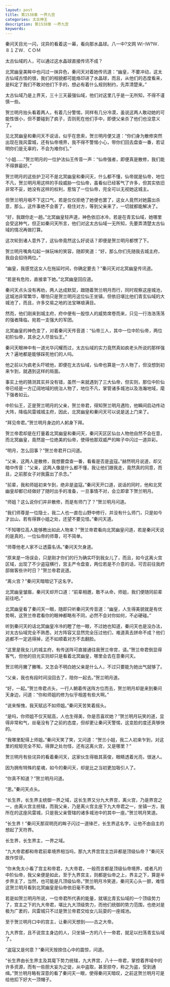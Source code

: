 ```yaml
---
layout: post
title: 第1538章 一界九宫
categories: 太古神王
description: 第1538章 一界九宫
keywords:
---
```


秦问天目光一闪，诧异的看着这一幕，看向那水晶球。八一中?文网  Ｗ㈠Ｗ?Ｗ．８１ＺＷ．ＣＯＭ

太古仙域的人，可以通过这水晶球直接传讯不成？

北冥幽皇美眸中也闪过一抹异色，秦问天对着她传讯道：“幽皇，不要冲动，这太古仙域古怪的很，我们的相貌都可能烙印进了水晶球，而且，从他们的态度看来，是料定了我们不敢对他们下手的，想必有着什么规则制约，先弄清楚来。”

太古仙域乃是上界天，三十三天最强仙域，他们对这里几乎是一无所知，不得不谨慎一些。

贺兰明月抬头看着两人，有着几分警惕，同样有几分冷漠，虽说这两人敢动她的可能性很小，但不要碰到了疯子，否则死在他们手中，即便父亲杀了他们也没意义了。

见北冥幽皇和秦问天不说话，似乎在思索，贺兰明月便又道：“你们身为散修突然出现在我风雷城，还有仙帝境界，我不得不警惕小心，带你们回去盘查一番，若证明你们是无辜的，不会为难你们。”

“小姐……”贺兰明月的一位护法仙王传音一声：“仙帝强者，即便真是散修，我们能不得罪最好。”

贺兰明月的这些护卫可不是北冥幽皇和秦问天，什么都不懂，仙帝就是仙帝，地位不凡，贺兰明月用这样的手段威胁一位仙帝，虽看似已经客气了许多，但其实依旧非常不妥，她没有这样的权利，惹恼了一位仙帝，完全可以无视她这城主。

但贺兰明月咽不下这口气，若是仅仅拒绝了她便也罢了，这女人竟然对她露出杀意，那么，这件事绝不会善了，稳住对方，等到父亲来了，一切就都能解决了。

“好，我跟你走一趟。”北冥幽皇轻声道，神色依旧冰冷，若是在青玄仙域，她哪里会受这种气，但正如秦问天所言，他们对这太古仙域一无所知，先要弄清楚太古仙域的情况再做打算。

这次轮到诸人意外了，这仙帝竟然这么好说话？即便是贺兰明月都愣了下。

贺兰明月嘴角勾起一抹玩味的笑容，随即笑道：“好，那么你们先随我去城主府，我自会招待两位。”

“幽皇，我感觉这女人在拖延时间，你确定要去？”秦问天对北冥幽皇传讯道。

“若是有危险，直接拿下她。”北冥幽皇回应道。

秦问天点头没有再劝，两人达成默契，跟随着贺兰明月而行，同时观察这座城池，这城池非常繁华，哪怕只是贺兰明月这位仙王坐镇，但依旧堪比他们青玄仙域的大城池了，而且，许多交易之地的法宝琳琅满目。

然而，他们刚来到城主府，府中便有一股惊人的威势席卷而来，只见一行浩浩荡荡的强者降临，宛若一支强大的军团。

北冥幽皇的神色变了，对着秦问天传音道：“仙帝三人，其中一位中阶仙帝，两位初阶仙帝，其余之人尽皆仙王。”

秦问天眼神中有一道光华闪耀而过，太古仙域的实力竟然真如疯老头所说的那样强大？遍地都是能够踩死他们的人吗。

他之前以为疯老头吓唬他，即便在太古仙域，仙帝也算是一方人物了，但没想到初来乍到，就遇到这样的局面。

事实上他的猜测其实并没有错，虽然一来就遇到了三大仙帝，但实则，那位中阶仙帝已经是一方辽阔地域的统治人物了，地位不凡，掌管诸多城池以及浩瀚地域，麾下强者如云。

中阶仙王，正是贺兰明月的父亲，贺兰帝君，得知贺兰明月遇险，他瞬间启动传动大阵，降临风雷城城主府，因此，北冥幽皇和秦问天可以说是送上门来了。

“拜见帝君。”贺兰明月身边的人躬身下拜。

贺兰帝君却是在打量着北冥幽皇和秦问天，秦问天区区仙台人物他自然不会在意，而北冥幽皇，竟然是一位绝美的仙帝，使得他那双威严的眸子中闪过一道异彩。

“明月，怎么回事？”贺兰帝君开口问道。

“父亲，这两人是散修，我想要盘查一番，看看是否是盗寇。”赫然明月说道，却又暗中传音：“父亲，这两人像是什么都不懂，我让他们跟我走，竟然真的同意，而且，之前那女子对我露出了杀念。”

“前辈，我和师姐初来乍到，绝非是盗寇。”秦问天开口道，说话的同时，他和北冥幽皇却都已经做好了随时出手的准备，一旦事情不对，会立即拿下贺兰明月。

“师姐？这么说你们并非散修，而是有师门了？”贺兰明月问道。

“我们师尊是一位隐士，我二人也一直在山野中修行，并没有什么师门，只是如今才出山，若有得罪小姐之处，还望不要见怪。”秦问天道。

“不知哪位高人能够教出如此人物来？”贺兰帝君看向北冥幽皇问道，若是秦问天说的是真的，一位仙帝的师尊，可不简单。

“师尊他老人家不让透露名讳。”秦问天欠身道。

“原来是一场误会，只是刚才你们的行为确实吓到我女儿了，而且，如今这离火宫区域，出现了不少盗寇横行，宫主严令盘查，两位若是不介意的话，可否前往我府邸做客些许时日？”贺兰帝君说道。

“离火宫？”秦问天暗暗记下这名字。

北冥幽皇皱眉，秦问天却开口道：“前辈相邀，敢不从命，师姐，我们便随同前辈前往吧。”

北冥幽皇看了秦问天一眼，随即只听秦问天传音道：“幽皇，人生得美貌就是有优势啊，这贺兰帝君看你的眼神都略有不同，必然不会对你如何，不必硬碰。”

听到秦问天的话北冥幽皇冷冷的瞪了他一眼，不过她也知道，秦问天也是没办法，对太古仙域完全不熟悉，对方阵容又显然完全压过他们，难道真去拼命不成？他们逃都不一定逃得掉，还不如顺着对方不去翻脸。

“这里是我女儿的城主府，有传送阵可直接通往我贺兰帝宫，请。”贺兰帝君倒显得客气，但他的目光实则却只是看着北冥幽皇，哪里会去在意秦问天。

贺兰明月撇了撇嘴，又怎会不明白她父亲是什么人，不过只要能为她出气就够了。

“父亲，我也有段时间没回去了，陪你一起去。”贺兰明月道。

“好，一起。”贺兰帝君点头，一行人朝着传送阵方位而去，贺兰明月却是来到秦问天身边，问道：“你和师姐的修为似乎相差有些大啊。”

“说来惭愧，我天赋远不如师姐。”秦问天苦笑着摇头。

“是吗，你师姐不仅天赋高，人也生得美，你是否喜欢她？”贺兰明月玩笑的道，显得非常和气，丝毫没有了之前的态度，但却更让秦问天警惕，这变脸的度还真够快的。

“我哪里配得上师姐。”秦问天笑了笑，又问道：“贺兰小姐，我二人初来乍到，对这里的规矩完全不知，得罪之处勿怪，还有这离火宫，又是哪里？”

贺兰明月有些诧异的看着秦问天，这家伙生得极其英俊，眼睛透着光亮，很迷人。

因为拥有特殊的星魂，如今的秦问天，却是比之当初更加吸引人了。

“你真不知道？”贺兰明月问道。

“恩。”秦问天点头。

“长生界，长生界主统御一界之域，这长生界又分九大界宫，离火宫，乃是界宫之一，由离火宫主统辖，而我父亲，乃是离火宫主座下九大帝君之一，坐镇一方，我所在的这座风雷城，只是我父亲管辖的诸多城池中的其中一座。”贺兰明月笑道。

“长生界！”秦问天那双明亮的眸子闪过一道锋芒，长生界这名字，让他不由自主的想起了天符界。

长生界，长生界主，一界之域。

“九大帝君都和帝君前辈境界相当吗，那九大界宫宫主岂非都是顶级仙帝？”秦问天故作惊讶。

“你未免太小看了宫主和帝君，九大帝君，一般而言都是顶级仙帝境界，或者凡的中阶仙帝，我父亲便是如此，至于九界宫主，则都是仙帝之上，界主之下，算是半步界主了，当然，也可能是凡顶级仙帝。”贺兰明月冷笑道，秦问天心头一颤，难怪这贺兰明月看到北冥幽皇是仙帝依旧毫不畏惧。

若是如贺兰明月所说，一位帝君所代表的能量，就堪比青玄仙域的一个顶级势力了，宫主之下的九大帝君，堪比九大顶级势力，而他们统御的势力范围，也绝对是极为广袤的，风雷城只不过是贺兰帝君交给女儿玩耍的一座城池。

至于贺兰明月口中的宫主，让秦问天想到——古之大帝。

九大界宫，且不说宫主身边的人，只坐镇一方的八十一帝君，就足以扫荡青玄仙域了。

“盗寇又是何意？”秦问天按捺住心中的震惊，问道。

“长生界由长生界主及其麾下势力统辖，九大界宫，八十一帝君，掌控着界域中的许多资源，而有一些胆大妄为之徒，从中盗取，甚至掠夺，称之为盗，受到通缉。”贺兰明月略有深意的看了秦问天一眼，使得秦问天暗叹，之前这贺兰明月可是给他扣下好大一顶帽子。
